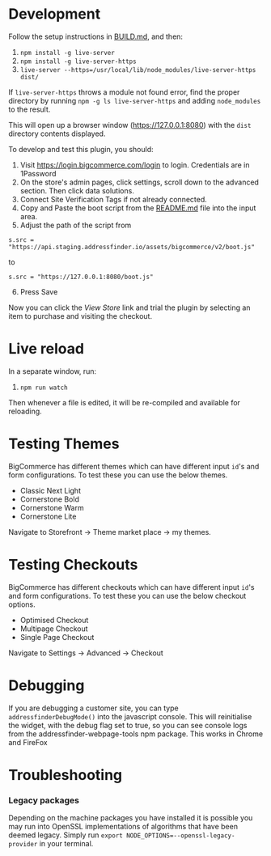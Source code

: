 # Development

Follow the setup instructions in [BUILD.md](BUILD.md), and then:

1. `npm install -g live-server`
2. `npm install -g live-server-https`
3. `live-server --https=/usr/local/lib/node_modules/live-server-https dist/`

If `live-server-https` throws a module not found error, find the proper directory by running `npm -g ls live-server-https` and adding `node_modules` to the result.

This will open up a browser window (https://127.0.0.1:8080) with the `dist` directory contents displayed.

To develop and test this plugin, you should:

1. Visit https://login.bigcommerce.com/login to login. Credentials are in 1Password
2. On the store's admin pages, click settings, scroll down to the advanced section. Then click data solutions.
3. Connect Site Verification Tags if not already connected.
4. Copy and Paste the boot script from the [README.md](README.md) file into the input area.
5. Adjust the path of the script from
```
s.src = "https://api.staging.addressfinder.io/assets/bigcommerce/v2/boot.js"
```
to 
```
s.src = "https://127.0.0.1:8080/boot.js"
```
6. Press Save

Now you can click the _View Store_ link and trial the plugin by selecting an item to purchase and
visiting the checkout.

# Live reload

In a separate window, run:

1. `npm run watch`

Then whenever a file is edited, it will be re-compiled and available for reloading.

# Testing Themes
BigCommerce has different themes which can have different input `id`'s and form configurations. To test these you can use the below themes.

 - Classic Next Light
 - Cornerstone Bold
 - Cornerstone Warm
 - Cornerstone Lite

Navigate to Storefront -> Theme market place -> my themes.

# Testing Checkouts
BigCommerce has different checkouts which can have different input `id`'s and form configurations. To test these you can use the below checkout options.
  - Optimised Checkout
  - Multipage Checkout
  - Single Page Checkout

Navigate to Settings -> Advanced -> Checkout

# Debugging
If you are debugging a customer site, you can type `addressfinderDebugMode()` into the javascript console. This will reinitialise the widget,
with the debug flag set to true, so you can see console logs from the addressfinder-webpage-tools npm package.
This works in Chrome and FireFox

# Troubleshooting
### Legacy packages
Depending on the machine packages you have installed it is possible you may run into OpenSSL implementations of algorithms that have been deemed legacy.
Simply run `export NODE_OPTIONS=--openssl-legacy-provider` in your terminal.
